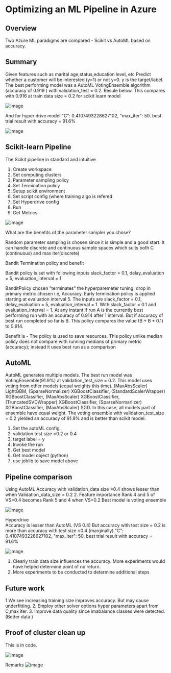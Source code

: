 # Optimizing an ML Pipeline in Azure

## Overview

Two Azure ML paradigms are compared - Scikit vs AutoML based on accuracy. 
 
## Summary

Given features such as marital age,status,education level, etc  Predict whether a customer will be interested (y=1) or not y=0. y is the target/label. 
The best performing model was a AutoML VotingEnsemble algorithm (accuracy of 0.919 ) with validation_test = 0.2. Resule below. This compares with 0.916
at train data size = 0.2 for scikit learn model 

![image](https://user-images.githubusercontent.com/13240941/172673308-a7ed134c-b560-4411-adf6-847fadd095b1.png)

And for hyper drive model "C": 0.4107493228627102, "max_iter": 50. best trial result with accuracy = 91.6%

 ![image](https://user-images.githubusercontent.com/13240941/172680515-633fa7a6-ac32-4744-95d0-bed0a3f39069.png)


## Scikit-learn Pipeline

The Scikit pipeline in standard and intuitive

1. Create workspace
2. Set computing clusters
3. Parameter sampling policy
4. Set Termination policy
5. Setup scikit environment 
6. Set script config (where training algo is refered
7. Set Hyperdrive config
8. Run
9. Get Metrics

![image](https://user-images.githubusercontent.com/13240941/172682729-ef8fa58b-f523-4259-854c-e68ee261a2eb.png)

What are the benefits of the parameter sampler you chose?

Random parameter sampling is chosen since it is simple and a good start. It can handle discrete and continuous  sample spaces which suits
both C (continuous) and max iter(discrete)

Bandit Termination policy and benefit

Bandit policy is set with following inputs slack_factor = 0.1, delay_evaluation = 5, evaluation_interval = 1

BanditPolicy chosen "terminates"  the hyperparemeter tuning, drop in primary metric chosen i.e, Accuracy.  Early termination policy is applied starting at evaluation interval 5.  The inputs are slack_factor = 0.1, delay_evaluation = 5, evaluation_interval = 1. With slack_factor = 0.1 and evaluation_interval = 1. At any instant if run A is the currently best performing run with an accuracy  of 0.914 after 1 interval. But if accuracy of best run completed  so far is B. This policy compares the value (B + B * 0.1) to 0.914. 

Benefit is - The policy is used to save resources. This policy unlike median policy does not compare with running medians of primary metric (accuracy); instead it  uses best run as a comparison


## AutoML

AutoML generates multiple models. The best run model was VotingEnsemble(91.9%)  at validation_test_size = 0.2. This model uses voting from other models (equal weights this time).  (MaxAbsScaler) LightGBM, (SparseNormalizer) XGBoostClassifier, (StandardScalerWrapper) XGBoostClassifier, (MaxAbsScaler) XGBoostClassifier, (TruncatedSVDWrapper) XGBoostClassifier, (SparseNormarlizer) XGBoostClassifier, (MaxAbsScaler) SGD. In this case, all models part of ensemble have equal weight. The voting ensemble with validation_test_size = 0.2 yielded an accuracy of 91.9% and is better than scikit model.

1. Set the autoML config
2. validation test size =0.2 or 0.4
3. target label = y
4. Invoke the run
5. Get best model
6. Get model object (python)
7. use joblib to save model above


## Pipeline comparison
 

Using AutoML 
Accuracy with validation_data size =0.4 shows lesser than when
Validation_data_size = 0.2
2. Feature importance
Rank 4 and  5 of VS=0.4 becomes Rank 5 and 4 when VS=0.2
Best model is voting ensemble

![image](https://user-images.githubusercontent.com/13240941/172682898-e5cd4320-cb10-446c-be28-8ea2c73bfeb4.png)

Hyperdrive  
Accuracy is lesser than AutoML (VS 0.4)
But accuracy with test size = 0.2 is more than accuracy with test size =0.4 (marginally)
 "C": 0.4107493228627102, "max_iter": 50. best trial result with accuracy = 91.6%

![image](https://user-images.githubusercontent.com/13240941/172683193-83b30252-5af4-457a-87f3-55f8920d4f28.png)


1. Clearly train data size influences the accuracy. More experiments would have helped determine point of no return.
2. More experiments to be conducted to determine additional steps

## Future work
 
1  We see increasing training size improves accuracy. But may cause underfitting. 
2. Employ other solver options hyper parameters apart from C,max iter. 
3. Improve data quality since imabalance classes were detected. (Better data )


## Proof of cluster clean up
This is in code. 

![image](https://user-images.githubusercontent.com/13240941/172684071-32a1f5d2-8c1e-4ca1-8473-5d63982c4fea.png)

Remarks
![image](https://user-images.githubusercontent.com/13240941/172684337-e84052c3-7fe8-486b-bfe8-e86afc38619e.png)


